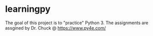# learningpy
The goal of this project is to "practice" Python 3.
The assignments are assgined by Dr. Chuck @ https://www.py4e.com/
